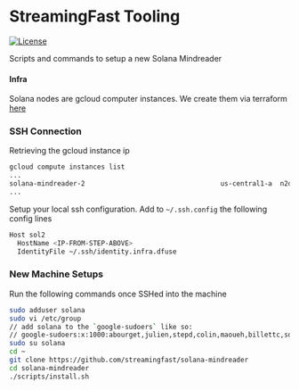 # StreamingFast Tooling
[![License](https://img.shields.io/badge/License-Apache%202.0-blue.svg)](https://opensource.org/licenses/Apache-2.0)


Scripts and commands to setup a new Solana Mindreader

#### Infra 

Solana nodes are gcloud computer instances. We create them via terraform [here](https://github.com/streamingfast/infra-priv/blob/master/dfuseio-global/solana-instances.tf)

### SSH Connection

Retrieving the gcloud instance ip
```bash
gcloud compute instances list
...
solana-mindreader-2                                  us-central1-a  n2d-standard-64                10.0.1.30    34.123.85.44     RUNNING
...
```

Setup your local ssh configuration. Add to `~/.ssh.config` the following config lines
```bash
Host sol2
  HostName <IP-FROM-STEP-ABOVE>
  IdentityFile ~/.ssh/identity.infra.dfuse
```

### New Machine Setups

Run the following commands once SSHed into the machine
```bash
sudo adduser solana
sudo vi /etc/group
// add solana to the `google-sudoers` like so:
// google-sudoers:x:1000:abourget,julien,stepd,colin,maoueh,billettc,solana
sudo su solana
cd ~
git clone https://github.com/streamingfast/solana-mindreader
cd solana-mindreader
./scripts/install.sh

```



